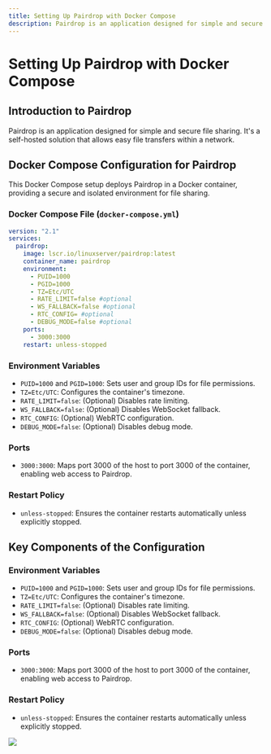 ```yaml
---
title: Setting Up Pairdrop with Docker Compose
description: Pairdrop is an application designed for simple and secure file sharing. It's a self-hosted solution that allows easy file transfers within a network.
---
```


# Setting Up Pairdrop with Docker Compose

## Introduction to Pairdrop

Pairdrop is an application designed for simple and secure file sharing. It's a self-hosted solution that allows easy file transfers within a network.

## Docker Compose Configuration for Pairdrop

This Docker Compose setup deploys Pairdrop in a Docker container, providing a secure and isolated environment for file sharing.

### Docker Compose File (`docker-compose.yml`)

```yaml
version: "2.1"
services:
  pairdrop:
    image: lscr.io/linuxserver/pairdrop:latest
    container_name: pairdrop
    environment:
      - PUID=1000
      - PGID=1000
      - TZ=Etc/UTC
      - RATE_LIMIT=false #optional
      - WS_FALLBACK=false #optional
      - RTC_CONFIG= #optional
      - DEBUG_MODE=false #optional
    ports:
      - 3000:3000
    restart: unless-stopped
```

### Environment Variables
- `PUID=1000` and `PGID=1000`: Sets user and group IDs for file permissions.
- `TZ=Etc/UTC`: Configures the container's timezone.
- `RATE_LIMIT=false`: (Optional) Disables rate limiting.
- `WS_FALLBACK=false`: (Optional) Disables WebSocket fallback.
- `RTC_CONFIG`: (Optional) WebRTC configuration.
- `DEBUG_MODE=false`: (Optional) Disables debug mode.

### Ports
- `3000:3000`: Maps port 3000 of the host to port 3000 of the container, enabling web access to Pairdrop.

### Restart Policy
- `unless-stopped`: Ensures the container restarts automatically unless explicitly stopped.

## Key Components of the Configuration
### Environment Variables
- `PUID=1000` and `PGID=1000`: Sets user and group IDs for file permissions.
- `TZ=Etc/UTC`: Configures the container's timezone.
- `RATE_LIMIT=false`: (Optional) Disables rate limiting.
- `WS_FALLBACK=false`: (Optional) Disables WebSocket fallback.
- `RTC_CONFIG`: (Optional) WebRTC configuration.
- `DEBUG_MODE=false`: (Optional) Disables debug mode.

### Ports
- `3000:3000`: Maps port 3000 of the host to port 3000 of the container, enabling web access to Pairdrop.

### Restart Policy
- `unless-stopped`: Ensures the container restarts automatically unless explicitly stopped.


<a href="https://www.buymeacoffee.com/techdox"><img src="https://img.buymeacoffee.com/button-api/?text=Buy me a cup of tea&emoji=🍵&slug=techdox&button_colour=FFDD00&font_colour=000000&font_family=Cookie&outline_colour=000000&coffee_colour=ffffff" /></a>
